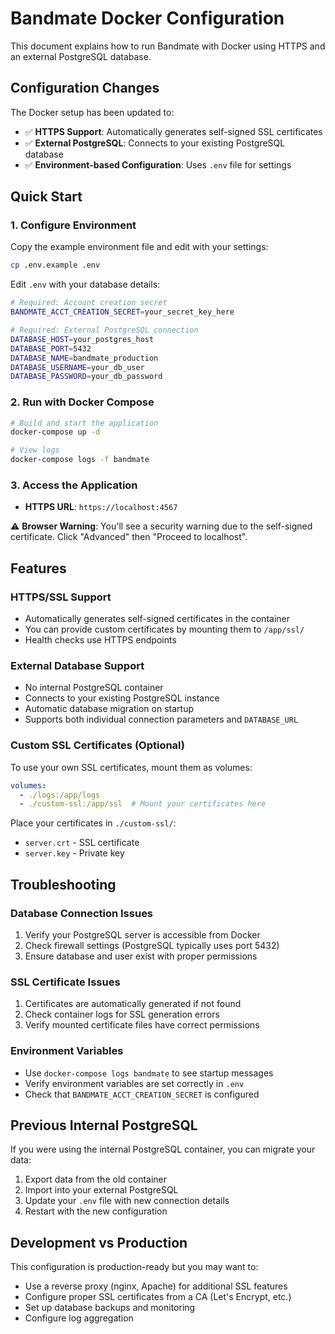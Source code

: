 # Bandmate Docker Configuration

This document explains how to run Bandmate with Docker using HTTPS and an external PostgreSQL database.

## Configuration Changes

The Docker setup has been updated to:
- ✅ **HTTPS Support**: Automatically generates self-signed SSL certificates
- ✅ **External PostgreSQL**: Connects to your existing PostgreSQL database
- ✅ **Environment-based Configuration**: Uses `.env` file for settings

## Quick Start

### 1. Configure Environment

Copy the example environment file and edit with your settings:

```bash
cp .env.example .env
```

Edit `.env` with your database details:

```bash
# Required: Account creation secret
BANDMATE_ACCT_CREATION_SECRET=your_secret_key_here

# Required: External PostgreSQL connection
DATABASE_HOST=your_postgres_host
DATABASE_PORT=5432
DATABASE_NAME=bandmate_production
DATABASE_USERNAME=your_db_user
DATABASE_PASSWORD=your_db_password
```

### 2. Run with Docker Compose

```bash
# Build and start the application
docker-compose up -d

# View logs
docker-compose logs -f bandmate
```

### 3. Access the Application

- **HTTPS URL**: `https://localhost:4567`

⚠️ **Browser Warning**: You'll see a security warning due to the self-signed certificate. Click "Advanced" then "Proceed to localhost".

## Features

### HTTPS/SSL Support
- Automatically generates self-signed certificates in the container
- You can provide custom certificates by mounting them to `/app/ssl/`
- Health checks use HTTPS endpoints

### External Database Support
- No internal PostgreSQL container
- Connects to your existing PostgreSQL instance
- Automatic database migration on startup
- Supports both individual connection parameters and `DATABASE_URL`

### Custom SSL Certificates (Optional)

To use your own SSL certificates, mount them as volumes:

```yaml
volumes:
  - ./logs:/app/logs
  - ./custom-ssl:/app/ssl  # Mount your certificates here
```

Place your certificates in `./custom-ssl/`:
- `server.crt` - SSL certificate
- `server.key` - Private key

## Troubleshooting

### Database Connection Issues
1. Verify your PostgreSQL server is accessible from Docker
2. Check firewall settings (PostgreSQL typically uses port 5432)
3. Ensure database and user exist with proper permissions

### SSL Certificate Issues
1. Certificates are automatically generated if not found
2. Check container logs for SSL generation errors
3. Verify mounted certificate files have correct permissions

### Environment Variables
- Use `docker-compose logs bandmate` to see startup messages
- Verify environment variables are set correctly in `.env`
- Check that `BANDMATE_ACCT_CREATION_SECRET` is configured

## Previous Internal PostgreSQL

If you were using the internal PostgreSQL container, you can migrate your data:

1. Export data from the old container
2. Import into your external PostgreSQL
3. Update your `.env` file with new connection details
4. Restart with the new configuration

## Development vs Production

This configuration is production-ready but you may want to:
- Use a reverse proxy (nginx, Apache) for additional SSL features
- Configure proper SSL certificates from a CA (Let's Encrypt, etc.)
- Set up database backups and monitoring
- Configure log aggregation